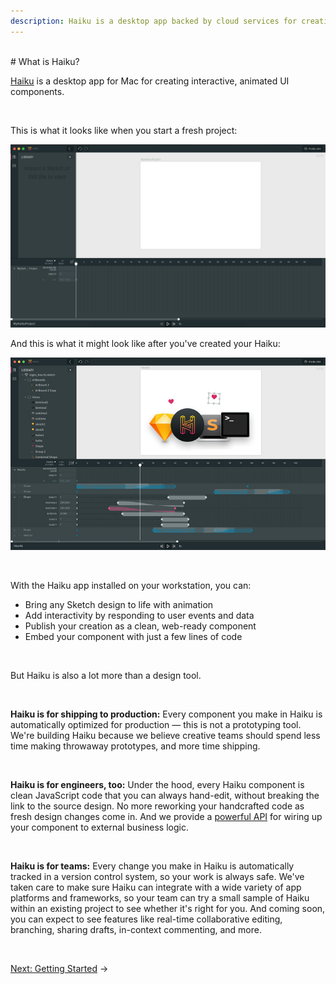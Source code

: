 ```yaml
---
description: Haiku is a desktop app backed by cloud services for creating interactive, animated UI components. Bring your designs to life with animation, add interactivity responding to user events and data, and publish your creations as web, iOS and Android UI components.
---
```


<br>
# What is Haiku?

[Haiku](https://haiku.ai) is a desktop app for Mac for creating interactive, animated UI components.

<br>

This is what it looks like when you start a fresh project:

![](/assets/full-app.png)

And this is what it might look like after you've created your Haiku:

![](/assets/full-app-populated.jpg)

<br>

With the Haiku app installed on your workstation, you can:

* Bring any Sketch design to life with animation
* Add interactivity by responding to user events and data
* Publish your creation as a clean, web-ready component
* Embed your component with just a few lines of code

<br>

But Haiku is also a lot more than a design tool.

<br>

**Haiku is for shipping to production:** Every component you make in Haiku is automatically optimized for production — this is not a prototyping tool. We're building Haiku because we believe creative teams should spend less time making throwaway prototypes, and more time shipping.

<br>

**Haiku is for engineers, too:** Under the hood, every Haiku component is clean JavaScript code that you can always hand-edit, without breaking the link to the source design. No more reworking your handcrafted code as fresh design changes come in. And we provide a [powerful API](embedding-and-using-haiku/haiku-core-api.md) for wiring up your component to external business logic.

<br>

**Haiku is for teams:** Every change you make in Haiku is automatically tracked in a version control system, so your work is always safe. We've taken care to make sure Haiku can integrate with a wide variety of app platforms and frameworks, so your team can try a small sample of Haiku within an existing project to see whether it's right for you. And coming soon, you can expect to see features like real-time collaborative editing, branching, sharing drafts, in-context commenting, and more.

<br>

[Next: Getting Started](getting-started.md) &rarr;
